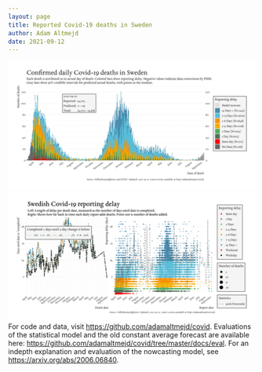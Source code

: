 ```yaml
---
layout: page
title: Reported Covid-19 deaths in Sweden
author: Adam Altmejd
date: 2021-09-12
---
```


![Graph of Swedish Covid-19 deaths with reporting delay.](deaths_lag_sweden_2021-09-12.png "Swedish Covid-19 deaths.")
![Graph of Swedish Covid-19 reporting delay in daily deaths.](lag_trend_sweden_2021-09-12.png "Trend in Swedish Covid-19 mortality reporting delay.")
For code and data, visit <https://github.com/adamaltmejd/covid>.
Evaluations of the statistical model and the old constant average forecast are available here: <https://github.com/adamaltmejd/covid/tree/master/docs/eval>.
For an indepth explanation and evaluation of the nowcasting model, see <https://arxiv.org/abs/2006.06840>.
